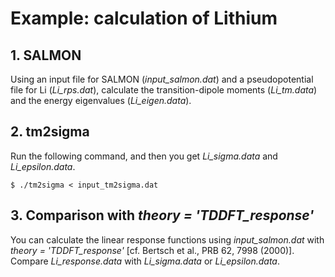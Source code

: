 # Example: calculation of Lithium

## 1. SALMON
Using an input file for SALMON (*input_salmon.dat*) and a pseudopotential file for Li (*Li_rps.dat*), calculate the transition-dipole moments (*Li_tm.data*) and the energy eigenvalues (*Li_eigen.data*).

## 2. tm2sigma

Run the following command, and then you get *Li_sigma.data* and *Li_epsilon.data*.
```
$ ./tm2sigma < input_tm2sigma.dat
```

## 3. Comparison with *theory = 'TDDFT_response'*
You can calculate the linear response functions using *input_salmon.dat* with *theory = 'TDDFT_response'* [cf. Bertsch et al., PRB 62, 7998 (2000)].
Compare *Li_response.data* with *Li_sigma.data* or *Li_epsilon.data*.
